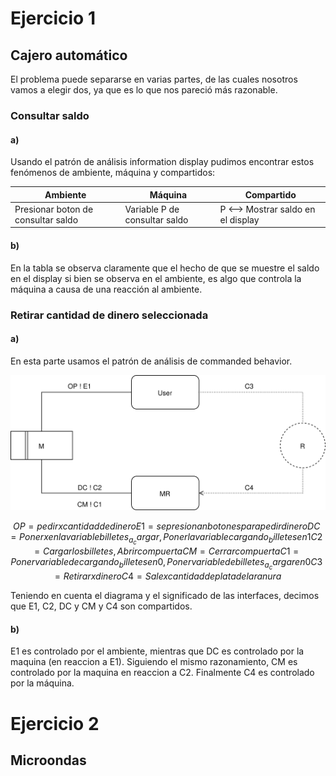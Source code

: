 # Ejercicio 1

## Cajero automático

El problema puede separarse en varias partes, de las cuales nosotros vamos a elegir dos, ya que es lo que nos pareció más razonable.


### Consultar saldo
#### a)
Usando el patrón de análisis information display pudimos encontrar estos fenómenos de ambiente, máquina y compartidos:

| Ambiente | Máquina  | Compartido |
|----------|----------|------------|
| Presionar boton de consultar saldo | Variable P de consultar saldo | P <--> Mostrar saldo en el display |

#### b)

En la tabla se observa claramente que el hecho de que se muestre el saldo en el display si bien se observa en el ambiente, es algo que controla la máquina a causa de una reacción al ambiente. 

### Retirar cantidad de dinero seleccionada
#### a)

En esta parte usamos el patrón de análisis de commanded behavior.

![diagram](cb.svg)

```math
OP = { pedir x cantidad de dinero }
E1 = { se presionan botones para pedir dinero }
DC = { Poner x en la variable billetes_a_cargar, Poner la variable cargando_billetes en 1 }
C2 = { Cargar los billetes, Abrir compuerta }
CM = { Cerrar compuerta }
C1 = { Poner variable de cargando_billetes en 0, Poner variable de billetes_a_cargar en 0 }
C3 = { Retirar x dinero }
C4 = { Sale x cantidad de plata de la ranura }
```

Teniendo en cuenta el diagrama y el significado de las interfaces, decimos que E1, C2, DC y CM y C4 son compartidos.

#### b)

E1 es controlado por el ambiente, mientras que DC es controlado por la maquina (en reaccion a E1). Siguiendo el mismo razonamiento, CM es controlado por la maquina en reaccion a C2. Finalmente C4 es controlado por la máquina.

# Ejercicio 2

## Microondas
